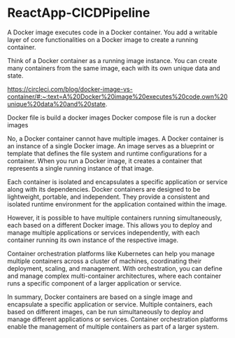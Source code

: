 # ReactApp-CICDPipeline

A Docker image executes code in a Docker container. You add a writable layer of core functionalities on a Docker image to create a running container.

Think of a Docker container as a running image instance. You can create many containers from the same image, each with its own unique data and state.

https://circleci.com/blog/docker-image-vs-container/#:~:text=A%20Docker%20image%20executes%20code,own%20unique%20data%20and%20state.

Docker file is build a docker images
Docker compose file is run a docker images

No, a Docker container cannot have multiple images. A Docker container is an instance of a single Docker image. An image serves as a blueprint or template that defines the file system and runtime configurations for a container. When you run a Docker image, it creates a container that represents a single running instance of that image.

Each container is isolated and encapsulates a specific application or service along with its dependencies. Docker containers are designed to be lightweight, portable, and independent. They provide a consistent and isolated runtime environment for the application contained within the image.

However, it is possible to have multiple containers running simultaneously, each based on a different Docker image. This allows you to deploy and manage multiple applications or services independently, with each container running its own instance of the respective image.

Container orchestration platforms like Kubernetes can help you manage multiple containers across a cluster of machines, coordinating their deployment, scaling, and management. With orchestration, you can define and manage complex multi-container architectures, where each container runs a specific component of a larger application or service.

In summary, Docker containers are based on a single image and encapsulate a specific application or service. Multiple containers, each based on different images, can be run simultaneously to deploy and manage different applications or services. Container orchestration platforms enable the management of multiple containers as part of a larger system.
